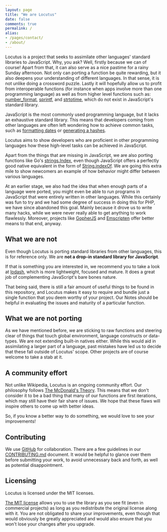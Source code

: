 ```yaml
---
layout: page
title: "We are Locutus"
date: false
comments: true
permalink: /
alias:
- /pages/contact/
- /about/
---
```


Locutus is a project that seeks to assimilate other languages' standard libraries to JavaScript. Why, you ask? Well, firstly because we can of course! Apart from that, it can also serve as a nice pastime for a rainy Sunday afternoon. Not only can porting a function be quite rewarding, but it also deepens your understanding of different languages. In that sense, it is not unlike doing a crossword puzzle. Lastly it will hopefully allow us to profit from interoperable functions (for instance when apps involve more than one programming language) as well as from higher level functions such as: [number_format](/php/number_format/), [sprintf](/php/sprintf/), and [strtotime](/php/strtotime/), which do not exist in JavaScript's standard library.

JavaScript is the most commonly used programming language, but it lacks an exhaustive 
standard library. This means that developers coming from other languages are often left wondering how to achieve common tasks, such as [formatting dates](/php/strftime/) or [generating a hashes](/php/sha1/).

Locutus aims to show developers who are proficient in other programming languages how these high-level tasks can be achieved in JavaScript. 

Apart from the things that are missing in JavaScript, we are also porting functions like Go's [strings.Index](/golang/strings/Index/), even though JavaScript offers a perfectly good native equivalent in the form of [String.indexOf](https://developer.mozilla.org/en-US/docs/JavaScript/Reference/Global_Objects/String/indexOf). We are going this extra mile to show newcomers an example of how behavior might differ between various languages.

At an earlier stage, we also had the idea that when enough parts of a language were ported, you might even be able to run programs in JavaScript that were entirely written in other languages. While this certainly was fun to try and we had some degree of success in doing this for PHP, we have since abandoned this goal. Mainly because it drove us to write many hacks, while we were never really able to get anything to work flawlessly. Moreover, projects like [GopherJS](https://github.com/gopherjs/gopherjs) and [Emscripten](https://kripken.github.io/emscripten-site/) offer better means to that end, anyway.

## What we are not

Even though Locutus is porting standard libraries from other languages, this is for reference only. We are **not a drop-in standard library for JavaScript**. 

If that is something you are interested in, we recommend you to take a look at [lodash](https://lodash.com/), which is more lightweight, focused and mature. It does a great job of complementing JavaScript's bare bones nature. 

That being said, there is still a fair amount of useful things to be found in this repository, and Locutus makes it easy to require and bundle just a single function that you deem worthy of your project. Our Notes should be helpful in evaluating the issues and maturity of a particular function.

## What we are not porting

As we have mentioned before, we are sticking to raw functions and steering clear of things that touch global environment, language constructs or data-types. We are not extending built-in natives either. While this would aid in assimilating a larger part of a language, past mistakes have led us to decide that these fall outside of Locutus' scope. Other projects are of course welcome to take a stab at it.

## A community effort

Not unlike Wikipedia, Locutus is an ongoing community effort. Our philosophy follows [The McDonald's Theory](https://medium.com/what-i-learned-building/9216e1c9da7d). This means that we don't consider it to be a bad thing that many of our functions are first iterations, which may still have their fair share of issues. We hope that these flaws will inspire others to come up with better ideas.

So, if you know a better way to do something, we would love to see your improvements!

## Contributing

We use [GitHub](https://github.com/locutusjs/locutus) for collaboration. There are a few guidelines in our [CONTRIBUTING.md](https://github.com/locutusjs/locutus/blob/master/CONTRIBUTING.md) document. It would be helpful to glance over them before submitting your work, to avoid unnecessary back and forth, as well as potential disappointment.

## Licensing

Locutus is licensed under the MIT licenses.

[The MIT license](https://github.com/locutusjs/locutus/blob/master/LICENSE) allows you to use the library as you see fit (even in commercial projects) as long as you redistribute the original license along with it. You are not obligated to share your improvements, even though that would obviously be greatly appreciated and would also ensure that you won't lose your changes after you upgrade.
